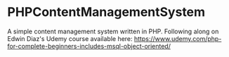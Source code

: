 # PHPContentManagementSystem
A simple content management system written in PHP. Following along on Edwin Diaz's Udemy course available here: https://www.udemy.com/php-for-complete-beginners-includes-msql-object-oriented/
